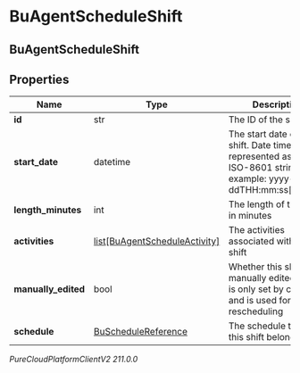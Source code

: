 # BuAgentScheduleShift

## BuAgentScheduleShift

## Properties

|Name | Type | Description | Notes|
|------------ | ------------- | ------------- | -------------|
| **id** | str | The ID of the shift | [optional] |
| **start_date** | datetime | The start date of this shift. Date time is represented as an ISO-8601 string. For example: yyyy-MM-ddTHH:mm:ss[.mmm]Z | [optional] |
| **length_minutes** | int | The length of this shift in minutes | [optional] |
| **activities** | [list[BuAgentScheduleActivity]](BuAgentScheduleActivity) | The activities associated with this shift | [optional] |
| **manually_edited** | bool | Whether this shift was manually edited. This is only set by clients and is used for rescheduling | [optional] |
| **schedule** | [BuScheduleReference](BuScheduleReference) | The schedule to which this shift belongs | [optional] |



_PureCloudPlatformClientV2 211.0.0_
